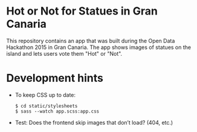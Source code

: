 Hot or Not for Statues in Gran Canaria
======================================

This repository contains an app that was built during the Open Data Hackathon
2015 in Gran Canaria. The app shows images of statues on the island and lets
users vote them "Hot" or "Not".


Development hints
=================

  * To keep CSS up to date:

        $ cd static/stylesheets
        $ sass --watch app.scss:app.css

  * Test: Does the frontend skip images that don’t load? (404, etc.)

